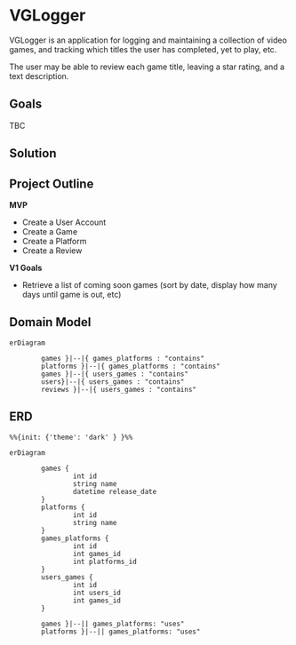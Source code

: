 # VGLogger

VGLogger is an application for logging and maintaining a collection of video games, and tracking which titles the user has completed, yet to play, etc.

The user may be able to review each game title, leaving a star rating, and a text description.

## Goals

TBC

## Solution

## Project Outline

**MVP**

- Create a User Account
- Create a Game
- Create a Platform
- Create a Review

**V1 Goals**

- Retrieve a list of coming soon games (sort by date, display how many days until game is out, etc)

## Domain Model

``` mermaid
erDiagram

        games }|--|{ games_platforms : "contains"
        platforms }|--|{ games_platforms : "contains"
        games }|--|{ users_games : "contains"
        users}|--|{ users_games : "contains"
        reviews }|--|{ users_games : "contains"
```

## ERD 
``` mermaid
%%{init: {'theme': 'dark' } }%%

erDiagram

        games {
                int id
                string name
                datetime release_date
        }
        platforms {
                int id
                string name                
        }
        games_platforms {
                int id
                int games_id
                int platforms_id
        }
        users_games {
                int id
                int users_id
                int games_id
        }
        
        games }|--|| games_platforms: "uses"
        platforms }|--|| games_platforms: "uses"

```
